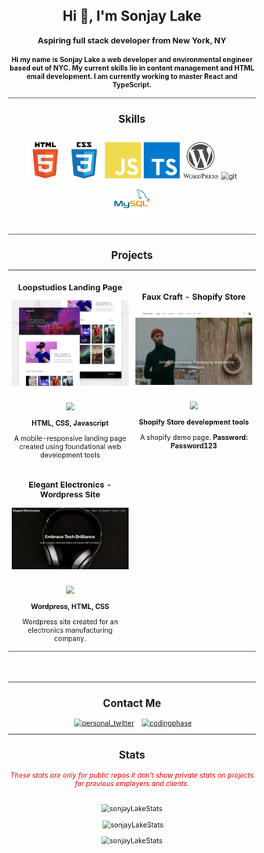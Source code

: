 <div id="" align="center">
<!--   <img src="https://raw.githubusercontent.com/joesantosgarcia/joesantosgarcia/main/assets/joebanner.jpg" width="100%"/> -->
</div>
<h1 align="center">Hi 👋, I'm Sonjay Lake</h1>
<h3 align="center">Aspiring full stack developer from New York, NY</h3>
<h4 align="center">Hi my name is Sonjay Lake a web developer and environmental engineer based out of NYC. My current skills lie in content management and HTML email development. I am currently working to master React and TypeScript.  </h4>

<hr>


<!-- TECHS -->

<h2 align="center">Skills</h2>

<div align="center">
                <br>
                    <div align="center" >  
                      <img src="https://raw.githubusercontent.com/devicons/devicon/master/icons/html5/html5-original-wordmark.svg" alt="html5" width="75" height="75"/> 
			<img src="https://raw.githubusercontent.com/devicons/devicon/master/icons/css3/css3-original-wordmark.svg" alt="css3" width="75" height="75"/>
                      <img src="https://raw.githubusercontent.com/devicons/devicon/1119b9f84c0290e0f0b38982099a2bd027a48bf1/icons/javascript/javascript-plain.svg" alt="css3" width="75" height="75"/>
                                            <img src="https://github.com/devicons/devicon/blob/master/icons/typescript/typescript-original.svg" alt="typescript"
                        width="75" height="75"/>
                      <img src="https://raw.githubusercontent.com/devicons/devicon/1119b9f84c0290e0f0b38982099a2bd027a48bf1/icons/wordpress/wordpress-plain-wordmark.svg" alt="css3" width="75" height="75"/>
                      <img src="https://www.vectorlogo.zone/logos/git-scm/git-scm-icon.svg" alt="git" width="75" height="75"/> 
                      <img src="https://raw.githubusercontent.com/devicons/devicon/master/icons/mysql/mysql-original-wordmark.svg" alt="mysql" width="75" height="75"/> 
                    </div>
</div>

<br>
<hr>

<!-- PROJECTS -->

<h2 align="center">Projects</h2>
<div align="center">
	<table>
		<tr>
			<td width="50%">
				<h3 align="center">Loopstudios Landing Page</h3>
				<div align="center">  
					<a href='https://starlit-semolina-0d879e.netlify.app/' target="_blank">
						<img src="https://github.com/SonjayLake/SonjayLake/blob/main/assets/landingpage.jpg?raw=true" alt="project 1" height="100%" />
					</a>
					<br>
					<br>
					<p>
<!-- 						<a href="https://codingphase.com" target="_blank">
							<img src="https://img.shields.io/badge/Repo-lightgrey?style=for-the-badge&logo=github"/>
						</a>   -->
						<a href="https://starlit-semolina-0d879e.netlify.app/" target="_blank">
              <img src="https://img.shields.io/badge/Live-lightgrey?style=for-the-badge&color=0892d0"/>
						</a>
					</p>
					<p><strong>HTML, CSS, Javascript</strong></p>
          <p>
						A mobile-responsive landing page created using foundational web development tools
					</p>
				</div>
			</td>
			<td width="50%">
				<h3 align="center">Faux Craft - Shopify Store</h3>
				<div align="center" >  
					<a href='https://fauxcraft.myshopify.com/' target="_blank">
						<img src="https://github.com/SonjayLake/SonjayLake/blob/main/assets/shopify.jpg?raw=true" alt="project 2" height="100%" />
					</a>
					<br>
					<br>
					<p>
						<a href="https://fauxcraft.myshopify.com/" target="_blank">
							<img src="https://img.shields.io/badge/Live-lightgrey?style=for-the-badge&color=0892d0"/>
						</a>	
					</p>
					 <p><strong>Shopify Store development tools</strong></p>
					<p>A shopify demo page. <strong>Password: Password123 </strong></p>
				</div>
        </tr>
	    <tr>
            <td width="50%">
                <h3 align="center">Elegant Electronics - Wordpress Site</h3>
                <div align="center" >  
                    <a href='https://elegance82.wordpress.com/' target="_blank">
                        <img src="https://github.com/SonjayLake/SonjayLake/blob/main/assets/elegant.jpg?raw=true" alt="project 3" height="100%" />
                    </a>
                    <br>
                    <br>
                    <p>
						<a href="https://elegance82.wordpress.com/" target="_blank">
							<img src="https://img.shields.io/badge/Live-lightgrey?style=for-the-badge&color=0892d0"/>
						</a>
                    </p>
                    <p><strong>Wordpress, HTML, CSS</strong></p>
		    <p>Wordpress site created for an electronics manufacturing company.</p>
                </div>
            </td>
<!--             <td width="50%">
                <h3 align="center">Project 4</h3>
                <div align="center">  
                    <a href='https://img.shields.io/badge/Live-lightgrey?style=for-the-badge&color=0892d0' target="_blank">
                        <img src="https://raw.githubusercontent.com/joesantosgarcia/joesantosgarcia/main/assets/projectthumb.jpg" alt="project 4" height="100%" />
                    </a>
                    <br>
                    <br>
                    <p>
                        <a href="https://codingphase.com" target="_blank">
							<img src="https://img.shields.io/badge/Repo-lightgrey?style=for-the-badge&logo=github"/>
						</a>  
						<a href="https://codingphase.com" target="_blank">
							<img src="https://img.shields.io/badge/Live-lightgrey?style=for-the-badge&color=0892d0"/>
						</a>	
                    </p>
                    <p><strong>HTML, CSS, Javascript</strong></p>
		    <p>Description goes here</p>
                </div>	
            </td> -->
        </tr>
	</table>
</div>
<br />
<br />
<hr>


<!-- SOCIALS -->

<h2 align="center">Contact Me</h2>
<p align="center">
	&nbsp&nbsp&nbsp
	<a href="https://twitter.com/Sonjay_Lake" target="blank"><img align="center" src="https://raw.githubusercontent.com/rahuldkjain/github-profile-readme-generator/master/src/images/icons/Social/twitter.svg" alt="personal_twitter" height="30" width="40" /></a>&nbsp&nbsp&nbsp
<a href="https://www.linkedin.com/in/sonjay-l-24a4a0126/" target="blank"><img align="center" src="https://raw.githubusercontent.com/rahuldkjain/github-profile-readme-generator/master/src/images/icons/Social/linked-in-alt.svg" alt="codingphase" height="30" width="40" /></a>&nbsp&nbsp&nbsp
<!-- <a href="https://instagram.com/codingphase" target="blank"><img align="center" src="https://raw.githubusercontent.com/rahuldkjain/github-profile-readme-generator/master/src/images/icons/Social/instagram.svg" alt="codingphase" height="30" width="40" /></a>&nbsp&nbsp&nbsp
<a href="https://www.youtube.com/c/codingphase" target="blank"><img align="center" src="https://raw.githubusercontent.com/rahuldkjain/github-profile-readme-generator/master/src/images/icons/Social/youtube.svg" alt="codingphase" height="30" width="40" /></a> -->
</p>

<hr>


<!-- STATS -->
<div align="center" margin="100px 0 0 0">

<h2 align="center">Stats</h2>
<h6 style="color:red">These stats are only for public repos it don't show private stats on projects for previous employers and clients.</h6>

  <p><img align="center" src="https://github-readme-stats.vercel.app/api/top-langs?username=SonjayLake&show_icons=true&locale=en&layout=compact" alt="sonjayLakeStats" /></p>

  <p>&nbsp;<img align="center" src="https://github-readme-stats.vercel.app/api?username=SonjayLake&show_icons=true&locale=en" alt="sonjayLakeStats" /></p>

  <p><img align="center" src="https://github-readme-streak-stats.herokuapp.com/?user=SonjayLake&" alt="sonjayLakeStats" /></p>
</div>
<br>




